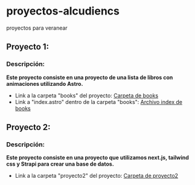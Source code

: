 # proyectos-alcudiencs
proyectos para veranear

## Proyecto 1:
### Descripción:
**Este proyecto consiste en una proyecto de una lista de libros con animaciones utilizando Astro.**

- Link a la carpeta "books" del proyecto: [Carpeta de books](./books)
- Link a "index.astro" dentro de la carpeta "books": [Archivo index de books](books/src/pages/index.astro)

## Proyecto 2:
### Descripción:
**Este proyecto consiste en una proyecto que utilizamos next.js, tailwind css y Strapi para crear una base de datos.**

- Link a la carpeta "proyecto2" del proyecto: [Carpeta de proyecto2](./node+strapi)